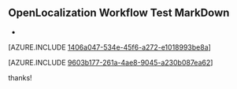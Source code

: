 ## OpenLocalization Workflow Test MarkDown
* 

[AZURE.INCLUDE [1406a047-534e-45f6-a272-e1018993be8a](calleeMd1.md)]



[AZURE.INCLUDE [9603b177-261a-4ae8-9045-a230b087ea62](calleeMd2.md)]

 
thanks!